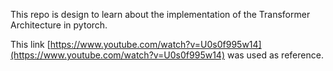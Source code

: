 This repo is design to learn about the implementation of the Transformer Architecture in pytorch. 

This link [https://www.youtube.com/watch?v=U0s0f995w14](https://www.youtube.com/watch?v=U0s0f995w14) was used as reference. 
